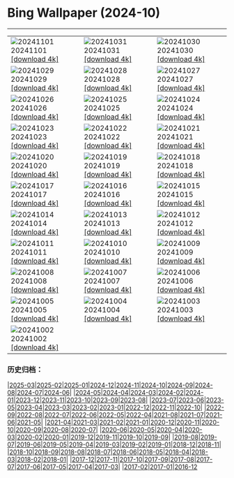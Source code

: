 # Bing Wallpaper (2024-10)
**************

<table><tr><td><img class="wallpaper" src="https://www.bing.com/th?id=OHR.VineyardsBlackForestFall_FR-FR4606412994_1920x1080.jpg" alt="20241101"> 20241101 <a class="wallpaper_link" href="https://www.bing.com/th?id=OHR.VineyardsBlackForestFall_FR-FR4606412994_UHD.jpg">[download 4k]</a></td><td><img class="wallpaper" src="https://www.bing.com/th?id=OHR.GargoyleParis_FR-FR6298643080_1920x1080.jpg" alt="20241031"> 20241031 <a class="wallpaper_link" href="https://www.bing.com/th?id=OHR.GargoyleParis_FR-FR6298643080_UHD.jpg">[download 4k]</a></td><td><img class="wallpaper" src="https://www.bing.com/th?id=OHR.HauntedEdinburgh_FR-FR5789637805_1920x1080.jpg" alt="20241030"> 20241030 <a class="wallpaper_link" href="https://www.bing.com/th?id=OHR.HauntedEdinburgh_FR-FR5789637805_UHD.jpg">[download 4k]</a></td></tr><tr><td><img class="wallpaper" src="https://www.bing.com/th?id=OHR.GreatOwl_FR-FR5138937408_1920x1080.jpg" alt="20241029"> 20241029 <a class="wallpaper_link" href="https://www.bing.com/th?id=OHR.GreatOwl_FR-FR5138937408_UHD.jpg">[download 4k]</a></td><td><img class="wallpaper" src="https://www.bing.com/th?id=OHR.PumpkinMist_FR-FR4008635206_1920x1080.jpg" alt="20241028"> 20241028 <a class="wallpaper_link" href="https://www.bing.com/th?id=OHR.PumpkinMist_FR-FR4008635206_UHD.jpg">[download 4k]</a></td><td><img class="wallpaper" src="https://www.bing.com/th?id=OHR.PolarBearHug_FR-FR4269390170_1920x1080.jpg" alt="20241027"> 20241027 <a class="wallpaper_link" href="https://www.bing.com/th?id=OHR.PolarBearHug_FR-FR4269390170_UHD.jpg">[download 4k]</a></td></tr><tr><td><img class="wallpaper" src="https://www.bing.com/th?id=OHR.DaylightOrsay_FR-FR6504936679_1920x1080.jpg" alt="20241026"> 20241026 <a class="wallpaper_link" href="https://www.bing.com/th?id=OHR.DaylightOrsay_FR-FR6504936679_UHD.jpg">[download 4k]</a></td><td><img class="wallpaper" src="https://www.bing.com/th?id=OHR.MontBlancMassif_FR-FR3086355782_1920x1080.jpg" alt="20241025"> 20241025 <a class="wallpaper_link" href="https://www.bing.com/th?id=OHR.MontBlancMassif_FR-FR3086355782_UHD.jpg">[download 4k]</a></td><td><img class="wallpaper" src="https://www.bing.com/th?id=OHR.BodieCalifornia_FR-FR2619483775_1920x1080.jpg" alt="20241024"> 20241024 <a class="wallpaper_link" href="https://www.bing.com/th?id=OHR.BodieCalifornia_FR-FR2619483775_UHD.jpg">[download 4k]</a></td></tr><tr><td><img class="wallpaper" src="https://www.bing.com/th?id=OHR.MadameSherriCastle_FR-FR1984816895_1920x1080.jpg" alt="20241023"> 20241023 <a class="wallpaper_link" href="https://www.bing.com/th?id=OHR.MadameSherriCastle_FR-FR1984816895_UHD.jpg">[download 4k]</a></td><td><img class="wallpaper" src="https://www.bing.com/th?id=OHR.MonsterDoor_FR-FR1619086814_1920x1080.jpg" alt="20241022"> 20241022 <a class="wallpaper_link" href="https://www.bing.com/th?id=OHR.MonsterDoor_FR-FR1619086814_UHD.jpg">[download 4k]</a></td><td><img class="wallpaper" src="https://www.bing.com/th?id=OHR.AutumnCypress_FR-FR1425004503_1920x1080.jpg" alt="20241021"> 20241021 <a class="wallpaper_link" href="https://www.bing.com/th?id=OHR.AutumnCypress_FR-FR1425004503_UHD.jpg">[download 4k]</a></td></tr><tr><td><img class="wallpaper" src="https://www.bing.com/th?id=OHR.NuitsChampagne_FR-FR1213854382_1920x1080.jpg" alt="20241020"> 20241020 <a class="wallpaper_link" href="https://www.bing.com/th?id=OHR.NuitsChampagne_FR-FR1213854382_UHD.jpg">[download 4k]</a></td><td><img class="wallpaper" src="https://www.bing.com/th?id=OHR.DenderaTemple_FR-FR5972566058_1920x1080.jpg" alt="20241019"> 20241019 <a class="wallpaper_link" href="https://www.bing.com/th?id=OHR.DenderaTemple_FR-FR5972566058_UHD.jpg">[download 4k]</a></td><td><img class="wallpaper" src="https://www.bing.com/th?id=OHR.CentralParkAutumn_FR-FR5749913554_1920x1080.jpg" alt="20241018"> 20241018 <a class="wallpaper_link" href="https://www.bing.com/th?id=OHR.CentralParkAutumn_FR-FR5749913554_UHD.jpg">[download 4k]</a></td></tr><tr><td><img class="wallpaper" src="https://www.bing.com/th?id=OHR.PitonFournaise_FR-FR7028055947_1920x1080.jpg" alt="20241017"> 20241017 <a class="wallpaper_link" href="https://www.bing.com/th?id=OHR.PitonFournaise_FR-FR7028055947_UHD.jpg">[download 4k]</a></td><td><img class="wallpaper" src="https://www.bing.com/th?id=OHR.FossilsDorset_FR-FR6425876617_1920x1080.jpg" alt="20241016"> 20241016 <a class="wallpaper_link" href="https://www.bing.com/th?id=OHR.FossilsDorset_FR-FR6425876617_UHD.jpg">[download 4k]</a></td><td><img class="wallpaper" src="https://www.bing.com/th?id=OHR.MaraMigration_FR-FR6009612679_1920x1080.jpg" alt="20241015"> 20241015 <a class="wallpaper_link" href="https://www.bing.com/th?id=OHR.MaraMigration_FR-FR6009612679_UHD.jpg">[download 4k]</a></td></tr><tr><td><img class="wallpaper" src="https://www.bing.com/th?id=OHR.MarigotBay_FR-FR5579307214_1920x1080.jpg" alt="20241014"> 20241014 <a class="wallpaper_link" href="https://www.bing.com/th?id=OHR.MarigotBay_FR-FR5579307214_UHD.jpg">[download 4k]</a></td><td><img class="wallpaper" src="https://www.bing.com/th?id=OHR.AlcazarSeville_FR-FR4993322229_1920x1080.jpg" alt="20241013"> 20241013 <a class="wallpaper_link" href="https://www.bing.com/th?id=OHR.AlcazarSeville_FR-FR4993322229_UHD.jpg">[download 4k]</a></td><td><img class="wallpaper" src="https://www.bing.com/th?id=OHR.QuebecDuck_FR-FR4323551846_1920x1080.jpg" alt="20241012"> 20241012 <a class="wallpaper_link" href="https://www.bing.com/th?id=OHR.QuebecDuck_FR-FR4323551846_UHD.jpg">[download 4k]</a></td></tr><tr><td><img class="wallpaper" src="https://www.bing.com/th?id=OHR.CelticColours_FR-FR3939645346_1920x1080.jpg" alt="20241011"> 20241011 <a class="wallpaper_link" href="https://www.bing.com/th?id=OHR.CelticColours_FR-FR3939645346_UHD.jpg">[download 4k]</a></td><td><img class="wallpaper" src="https://www.bing.com/th?id=OHR.SoranoItaly_FR-FR2493523171_1920x1080.jpg" alt="20241010"> 20241010 <a class="wallpaper_link" href="https://www.bing.com/th?id=OHR.SoranoItaly_FR-FR2493523171_UHD.jpg">[download 4k]</a></td><td><img class="wallpaper" src="https://www.bing.com/th?id=OHR.AspensColorado_FR-FR2017267378_1920x1080.jpg" alt="20241009"> 20241009 <a class="wallpaper_link" href="https://www.bing.com/th?id=OHR.AspensColorado_FR-FR2017267378_UHD.jpg">[download 4k]</a></td></tr><tr><td><img class="wallpaper" src="https://www.bing.com/th?id=OHR.MototiOctopus_FR-FR0598222042_1920x1080.jpg" alt="20241008"> 20241008 <a class="wallpaper_link" href="https://www.bing.com/th?id=OHR.MototiOctopus_FR-FR0598222042_UHD.jpg">[download 4k]</a></td><td><img class="wallpaper" src="https://www.bing.com/th?id=OHR.ElbePhilharmonic_FR-FR0231525332_1920x1080.jpg" alt="20241007"> 20241007 <a class="wallpaper_link" href="https://www.bing.com/th?id=OHR.ElbePhilharmonic_FR-FR0231525332_UHD.jpg">[download 4k]</a></td><td><img class="wallpaper" src="https://www.bing.com/th?id=OHR.CoyoteGulch_FR-FR9860829479_1920x1080.jpg" alt="20241006"> 20241006 <a class="wallpaper_link" href="https://www.bing.com/th?id=OHR.CoyoteGulch_FR-FR9860829479_UHD.jpg">[download 4k]</a></td></tr><tr><td><img class="wallpaper" src="https://www.bing.com/th?id=OHR.ElephantTeacher_FR-FR9412681522_1920x1080.jpg" alt="20241005"> 20241005 <a class="wallpaper_link" href="https://www.bing.com/th?id=OHR.ElephantTeacher_FR-FR9412681522_UHD.jpg">[download 4k]</a></td><td><img class="wallpaper" src="https://www.bing.com/th?id=OHR.EuropaMoon_FR-FR8860978550_1920x1080.jpg" alt="20241004"> 20241004 <a class="wallpaper_link" href="https://www.bing.com/th?id=OHR.EuropaMoon_FR-FR8860978550_UHD.jpg">[download 4k]</a></td><td><img class="wallpaper" src="https://www.bing.com/th?id=OHR.TajMahalReflection_FR-FR4211320657_1920x1080.jpg" alt="20241003"> 20241003 <a class="wallpaper_link" href="https://www.bing.com/th?id=OHR.TajMahalReflection_FR-FR4211320657_UHD.jpg">[download 4k]</a></td></tr><tr><td><img class="wallpaper" src="https://www.bing.com/th?id=OHR.WindRiverAlaska_FR-FR4031245371_1920x1080.jpg" alt="20241002"> 20241002 <a class="wallpaper_link" href="https://www.bing.com/th?id=OHR.WindRiverAlaska_FR-FR4031245371_UHD.jpg">[download 4k]</a></td><td></td><td></td></tr></table>

### 历史归档：

|[2025-03](/../2025-03/2025-03.md)|[2025-02](/../2025-02/2025-02.md)|[2025-01](/../2025-01/2025-01.md)|[2024-12](/../2024-12/2024-12.md)|[2024-11](/../2024-11/2024-11.md)|[2024-10](/2024-10.md)|[2024-09](/../2024-09/2024-09.md)|[2024-08](/../2024-08/2024-08.md)|[2024-07](/../2024-07/2024-07.md)|[2024-06](/../2024-06/2024-06.md)|
|[2024-05](/../2024-05/2024-05.md)|[2024-04](/../2024-04/2024-04.md)|[2024-03](/../2024-03/2024-03.md)|[2024-02](/../2024-02/2024-02.md)|[2024-01](/../2024-01/2024-01.md)|[2023-12](/../2023-12/2023-12.md)|[2023-11](/../2023-11/2023-11.md)|[2023-10](/../2023-10/2023-10.md)|[2023-09](/../2023-09/2023-09.md)|[2023-08](/../2023-08/2023-08.md)|
|[2023-07](/../2023-07/2023-07.md)|[2023-06](/../2023-06/2023-06.md)|[2023-05](/../2023-05/2023-05.md)|[2023-04](/../2023-04/2023-04.md)|[2023-03](/../2023-03/2023-03.md)|[2023-02](/../2023-02/2023-02.md)|[2023-01](/../2023-01/2023-01.md)|[2022-12](/../2022-12/2022-12.md)|[2022-11](/../2022-11/2022-11.md)|[2022-10](/../2022-10/2022-10.md)|
|[2022-09](/../2022-09/2022-09.md)|[2022-08](/../2022-08/2022-08.md)|[2022-07](/../2022-07/2022-07.md)|[2022-06](/../2022-06/2022-06.md)|[2022-05](/../2022-05/2022-05.md)|[2022-04](/../2022-04/2022-04.md)|[2021-08](/../2021-08/2021-08.md)|[2021-07](/../2021-07/2021-07.md)|[2021-06](/../2021-06/2021-06.md)|[2021-05](/../2021-05/2021-05.md)|
|[2021-04](/../2021-04/2021-04.md)|[2021-03](/../2021-03/2021-03.md)|[2021-02](/../2021-02/2021-02.md)|[2021-01](/../2021-01/2021-01.md)|[2020-12](/../2020-12/2020-12.md)|[2020-11](/../2020-11/2020-11.md)|[2020-10](/../2020-10/2020-10.md)|[2020-09](/../2020-09/2020-09.md)|[2020-08](/../2020-08/2020-08.md)|[2020-07](/../2020-07/2020-07.md)|
|[2020-06](/../2020-06/2020-06.md)|[2020-05](/../2020-05/2020-05.md)|[2020-04](/../2020-04/2020-04.md)|[2020-03](/../2020-03/2020-03.md)|[2020-02](/../2020-02/2020-02.md)|[2020-01](/../2020-01/2020-01.md)|[2019-12](/../2019-12/2019-12.md)|[2019-11](/../2019-11/2019-11.md)|[2019-10](/../2019-10/2019-10.md)|[2019-09](/../2019-09/2019-09.md)|
|[2019-08](/../2019-08/2019-08.md)|[2019-07](/../2019-07/2019-07.md)|[2019-06](/../2019-06/2019-06.md)|[2019-05](/../2019-05/2019-05.md)|[2019-04](/../2019-04/2019-04.md)|[2019-03](/../2019-03/2019-03.md)|[2019-02](/../2019-02/2019-02.md)|[2019-01](/../2019-01/2019-01.md)|[2018-12](/../2018-12/2018-12.md)|[2018-11](/../2018-11/2018-11.md)|
|[2018-10](/../2018-10/2018-10.md)|[2018-09](/../2018-09/2018-09.md)|[2018-08](/../2018-08/2018-08.md)|[2018-07](/../2018-07/2018-07.md)|[2018-06](/../2018-06/2018-06.md)|[2018-05](/../2018-05/2018-05.md)|[2018-04](/../2018-04/2018-04.md)|[2018-03](/../2018-03/2018-03.md)|[2018-02](/../2018-02/2018-02.md)|[2018-01](/../2018-01/2018-01.md)|
|[2017-12](/../2017-12/2017-12.md)|[2017-11](/../2017-11/2017-11.md)|[2017-10](/../2017-10/2017-10.md)|[2017-09](/../2017-09/2017-09.md)|[2017-08](/../2017-08/2017-08.md)|[2017-07](/../2017-07/2017-07.md)|[2017-06](/../2017-06/2017-06.md)|[2017-05](/../2017-05/2017-05.md)|[2017-04](/../2017-04/2017-04.md)|[2017-03](/../2017-03/2017-03.md)|
|[2017-02](/../2017-02/2017-02.md)|[2017-01](/../2017-01/2017-01.md)|[2016-12](/../2016-12/2016-12.md)